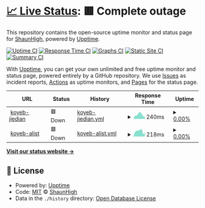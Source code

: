 # [📈 Live Status](https://upptime.99g.free.hr): <!--live status--> **🟥 Complete outage**

This repository contains the open-source uptime monitor and status page for [ShaunHigh](https://upptime.99g.free.hr), powered by [Upptime](https://github.com/upptime/upptime).

[![Uptime CI](https://github.com/ShaunHigh/upptime/workflows/Uptime%20CI/badge.svg)](https://github.com/ShaunHigh/upptime/actions?query=workflow%3A%22Uptime+CI%22)
[![Response Time CI](https://github.com/ShaunHigh/upptime/workflows/Response%20Time%20CI/badge.svg)](https://github.com/ShaunHigh/upptime/actions?query=workflow%3A%22Response+Time+CI%22)
[![Graphs CI](https://github.com/ShaunHigh/upptime/workflows/Graphs%20CI/badge.svg)](https://github.com/ShaunHigh/upptime/actions?query=workflow%3A%22Graphs+CI%22)
[![Static Site CI](https://github.com/ShaunHigh/upptime/workflows/Static%20Site%20CI/badge.svg)](https://github.com/ShaunHigh/upptime/actions?query=workflow%3A%22Static+Site+CI%22)
[![Summary CI](https://github.com/ShaunHigh/upptime/workflows/Summary%20CI/badge.svg)](https://github.com/ShaunHigh/upptime/actions?query=workflow%3A%22Summary+CI%22)

With [Upptime](https://upptime.js.org), you can get your own unlimited and free uptime monitor and status page, powered entirely by a GitHub repository. We use [Issues](https://github.com/ShaunHigh/upptime/issues) as incident reports, [Actions](https://github.com/ShaunHigh/upptime/actions) as uptime monitors, and [Pages](https://upptime.99g.free.hr) for the status page.

<!--start: status pages-->
<!-- This summary is generated by Upptime (https://github.com/upptime/upptime) -->
<!-- Do not edit this manually, your changes will be overwritten -->
<!-- prettier-ignore -->
| URL | Status | History | Response Time | Uptime |
| --- | ------ | ------- | ------------- | ------ |
| <img alt="" src="https://icons.duckduckgo.com/ip3/ray-mortysss.koyeb.app.ico" height="13"> [koyeb-jiedian](https://ray-mortysss.koyeb.app) | 🟥 Down | [koyeb-jiedian.yml](https://github.com/ShaunHigh/upptime/commits/HEAD/history/koyeb-jiedian.yml) | <details><summary><img alt="Response time graph" src="./graphs/koyeb-jiedian/response-time-week.png" height="20"> 240ms</summary><br><a href="https://99g.free.hr/history/koyeb-jiedian"><img alt="Response time 277" src="https://img.shields.io/endpoint?url=https%3A%2F%2Fraw.githubusercontent.com%2FShaunHigh%2Fupptime%2FHEAD%2Fapi%2Fkoyeb-jiedian%2Fresponse-time.json"></a><br><a href="https://99g.free.hr/history/koyeb-jiedian"><img alt="24-hour response time 166" src="https://img.shields.io/endpoint?url=https%3A%2F%2Fraw.githubusercontent.com%2FShaunHigh%2Fupptime%2FHEAD%2Fapi%2Fkoyeb-jiedian%2Fresponse-time-day.json"></a><br><a href="https://99g.free.hr/history/koyeb-jiedian"><img alt="7-day response time 240" src="https://img.shields.io/endpoint?url=https%3A%2F%2Fraw.githubusercontent.com%2FShaunHigh%2Fupptime%2FHEAD%2Fapi%2Fkoyeb-jiedian%2Fresponse-time-week.json"></a><br><a href="https://99g.free.hr/history/koyeb-jiedian"><img alt="30-day response time 249" src="https://img.shields.io/endpoint?url=https%3A%2F%2Fraw.githubusercontent.com%2FShaunHigh%2Fupptime%2FHEAD%2Fapi%2Fkoyeb-jiedian%2Fresponse-time-month.json"></a><br><a href="https://99g.free.hr/history/koyeb-jiedian"><img alt="1-year response time 230" src="https://img.shields.io/endpoint?url=https%3A%2F%2Fraw.githubusercontent.com%2FShaunHigh%2Fupptime%2FHEAD%2Fapi%2Fkoyeb-jiedian%2Fresponse-time-year.json"></a></details> | <details><summary><a href="https://99g.free.hr/history/koyeb-jiedian">0.00%</a></summary><a href="https://99g.free.hr/history/koyeb-jiedian"><img alt="All-time uptime 8.23%" src="https://img.shields.io/endpoint?url=https%3A%2F%2Fraw.githubusercontent.com%2FShaunHigh%2Fupptime%2FHEAD%2Fapi%2Fkoyeb-jiedian%2Fuptime.json"></a><br><a href="https://99g.free.hr/history/koyeb-jiedian"><img alt="24-hour uptime 0.00%" src="https://img.shields.io/endpoint?url=https%3A%2F%2Fraw.githubusercontent.com%2FShaunHigh%2Fupptime%2FHEAD%2Fapi%2Fkoyeb-jiedian%2Fuptime-day.json"></a><br><a href="https://99g.free.hr/history/koyeb-jiedian"><img alt="7-day uptime 0.00%" src="https://img.shields.io/endpoint?url=https%3A%2F%2Fraw.githubusercontent.com%2FShaunHigh%2Fupptime%2FHEAD%2Fapi%2Fkoyeb-jiedian%2Fuptime-week.json"></a><br><a href="https://99g.free.hr/history/koyeb-jiedian"><img alt="30-day uptime 0.00%" src="https://img.shields.io/endpoint?url=https%3A%2F%2Fraw.githubusercontent.com%2FShaunHigh%2Fupptime%2FHEAD%2Fapi%2Fkoyeb-jiedian%2Fuptime-month.json"></a><br><a href="https://99g.free.hr/history/koyeb-jiedian"><img alt="1-year uptime 0.00%" src="https://img.shields.io/endpoint?url=https%3A%2F%2Fraw.githubusercontent.com%2FShaunHigh%2Fupptime%2FHEAD%2Fapi%2Fkoyeb-jiedian%2Fuptime-year.json"></a></details>
| <img alt="" src="https://icons.duckduckgo.com/ip3/xlist-shaunsss.koyeb.app.ico" height="13"> [koyeb-alist](https://xlist-shaunsss.koyeb.app) | 🟥 Down | [koyeb-alist.yml](https://github.com/ShaunHigh/upptime/commits/HEAD/history/koyeb-alist.yml) | <details><summary><img alt="Response time graph" src="./graphs/koyeb-alist/response-time-week.png" height="20"> 218ms</summary><br><a href="https://99g.free.hr/history/koyeb-alist"><img alt="Response time 215" src="https://img.shields.io/endpoint?url=https%3A%2F%2Fraw.githubusercontent.com%2FShaunHigh%2Fupptime%2FHEAD%2Fapi%2Fkoyeb-alist%2Fresponse-time.json"></a><br><a href="https://99g.free.hr/history/koyeb-alist"><img alt="24-hour response time 286" src="https://img.shields.io/endpoint?url=https%3A%2F%2Fraw.githubusercontent.com%2FShaunHigh%2Fupptime%2FHEAD%2Fapi%2Fkoyeb-alist%2Fresponse-time-day.json"></a><br><a href="https://99g.free.hr/history/koyeb-alist"><img alt="7-day response time 218" src="https://img.shields.io/endpoint?url=https%3A%2F%2Fraw.githubusercontent.com%2FShaunHigh%2Fupptime%2FHEAD%2Fapi%2Fkoyeb-alist%2Fresponse-time-week.json"></a><br><a href="https://99g.free.hr/history/koyeb-alist"><img alt="30-day response time 222" src="https://img.shields.io/endpoint?url=https%3A%2F%2Fraw.githubusercontent.com%2FShaunHigh%2Fupptime%2FHEAD%2Fapi%2Fkoyeb-alist%2Fresponse-time-month.json"></a><br><a href="https://99g.free.hr/history/koyeb-alist"><img alt="1-year response time 224" src="https://img.shields.io/endpoint?url=https%3A%2F%2Fraw.githubusercontent.com%2FShaunHigh%2Fupptime%2FHEAD%2Fapi%2Fkoyeb-alist%2Fresponse-time-year.json"></a></details> | <details><summary><a href="https://99g.free.hr/history/koyeb-alist">0.00%</a></summary><a href="https://99g.free.hr/history/koyeb-alist"><img alt="All-time uptime 8.76%" src="https://img.shields.io/endpoint?url=https%3A%2F%2Fraw.githubusercontent.com%2FShaunHigh%2Fupptime%2FHEAD%2Fapi%2Fkoyeb-alist%2Fuptime.json"></a><br><a href="https://99g.free.hr/history/koyeb-alist"><img alt="24-hour uptime 0.00%" src="https://img.shields.io/endpoint?url=https%3A%2F%2Fraw.githubusercontent.com%2FShaunHigh%2Fupptime%2FHEAD%2Fapi%2Fkoyeb-alist%2Fuptime-day.json"></a><br><a href="https://99g.free.hr/history/koyeb-alist"><img alt="7-day uptime 0.00%" src="https://img.shields.io/endpoint?url=https%3A%2F%2Fraw.githubusercontent.com%2FShaunHigh%2Fupptime%2FHEAD%2Fapi%2Fkoyeb-alist%2Fuptime-week.json"></a><br><a href="https://99g.free.hr/history/koyeb-alist"><img alt="30-day uptime 0.00%" src="https://img.shields.io/endpoint?url=https%3A%2F%2Fraw.githubusercontent.com%2FShaunHigh%2Fupptime%2FHEAD%2Fapi%2Fkoyeb-alist%2Fuptime-month.json"></a><br><a href="https://99g.free.hr/history/koyeb-alist"><img alt="1-year uptime 0.00%" src="https://img.shields.io/endpoint?url=https%3A%2F%2Fraw.githubusercontent.com%2FShaunHigh%2Fupptime%2FHEAD%2Fapi%2Fkoyeb-alist%2Fuptime-year.json"></a></details>

<!--end: status pages-->

[**Visit our status website →**](https://upptime.99g.free.hr)

## 📄 License

- Powered by: [Upptime](https://github.com/upptime/upptime)
- Code: [MIT](./LICENSE) © [ShaunHigh](https://upptime.99g.free.hr)
- Data in the `./history` directory: [Open Database License](https://opendatacommons.org/licenses/odbl/1-0/)
